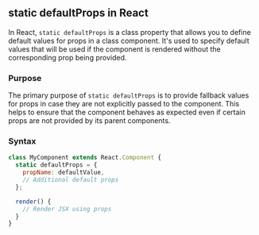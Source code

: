## static defaultProps in React

In React, `static defaultProps` is a class property that allows you to define default values for props in a class component. It's used to specify default values that will be used if the component is rendered without the corresponding prop being provided.

### Purpose

The primary purpose of `static defaultProps` is to provide fallback values for props in case they are not explicitly passed to the component. This helps to ensure that the component behaves as expected even if certain props are not provided by its parent components.

### Syntax

```jsx
class MyComponent extends React.Component {
  static defaultProps = {
    propName: defaultValue,
    // Additional default props
  };

  render() {
    // Render JSX using props
  }
}
```
